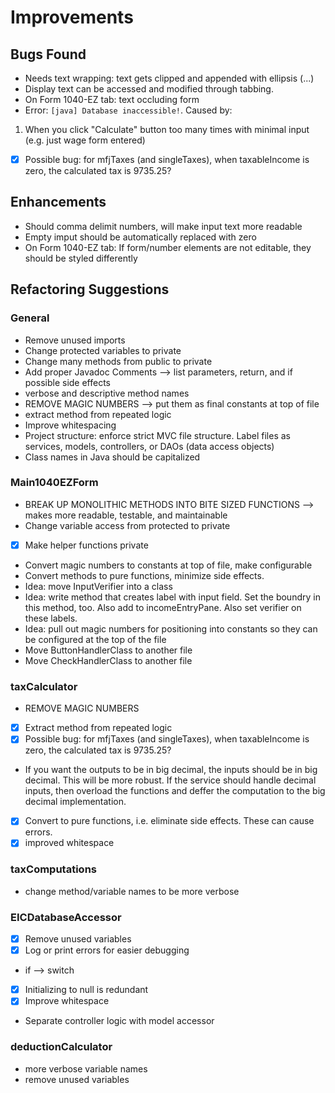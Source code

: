 # Improvements

## Bugs Found
- Needs text wrapping: text gets clipped and appended with ellipsis (...)
- Display text can be accessed and modified through tabbing.
- On Form 1040-EZ tab: text occluding form
- Error: `[java] Database inaccessible!`. Caused by: 
 1. When you click "Calculate" button too many times with minimal input (e.g. just wage form entered)
- [x] Possible bug: for mfjTaxes (and singleTaxes), when taxableIncome is zero, the calculated tax is 9735.25? 

## Enhancements
- Should comma delimit numbers, will make input text more readable
- Empty imput should be automatically replaced with zero
- On Form 1040-EZ tab: If form/number elements are not editable, they should be styled differently

## Refactoring Suggestions
### General
- Remove unused imports
- Change protected variables to private
- Change many methods from public to private
- Add proper Javadoc Comments --> list parameters, return, and if possible side effects
- verbose and descriptive method names
- REMOVE MAGIC NUMBERS --> put them as final constants at top of file
- extract method from repeated logic
- Improve whitespacing
- Project structure: enforce strict MVC file structure. Label files as services, models, controllers, or DAOs (data access objects)
- Class names in Java should be capitalized

### Main1040EZForm
- BREAK UP MONOLITHIC METHODS INTO BITE SIZED FUNCTIONS --> makes more readable, testable, and maintainable
- Change variable access from protected to private
- [x] Make helper functions private
- Convert magic numbers to constants at top of file, make configurable
- Convert methods to pure functions, minimize side effects. 
- Idea: move InputVerifier into a class
- Idea: write method that creates label with input field. Set the boundry in this method, too. Also add to incomeEntryPane. Also set verifier on these labels.
- Idea: pull out magic numbers for positioning into constants so they can be configured at the top of the file
- Move ButtonHandlerClass to another file
- Move CheckHandlerClass to another file

### taxCalculator
- REMOVE MAGIC NUMBERS
- [x] Extract method from repeated logic
- [x] Possible bug: for mfjTaxes (and singleTaxes), when taxableIncome is zero, the calculated tax is 9735.25? 
- If you want the outputs to be in big decimal, the inputs should be in big decimal. This will be more robust. If the service should handle decimal inputs, then overload the functions and deffer the computation to the big decimal implementation.
- [x] Convert to pure functions, i.e. eliminate side effects. These can cause errors.
- [x] improved whitespace

### taxComputations
- change method/variable names to be more verbose

### EICDatabaseAccessor
- [x] Remove unused variables
- [x] Log or print errors for easier debugging
- if --> switch
- [x] Initializing to null is redundant
- [x] Improve whitespace
- Separate controller logic with model accessor

### deductionCalculator
- more verbose variable names
- remove unused variables

